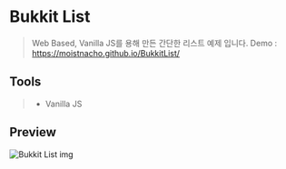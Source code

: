 # Bukkit List
> Web Based, Vanilla JS를 용해 만든 간단한 리스트 예제 입니다.
> Demo : https://moistnacho.github.io/BukkitList/

## Tools
> + Vanilla JS

## Preview
![Bukkit List img](https://user-images.githubusercontent.com/59498305/98068799-7024e980-1ea0-11eb-9318-ecbafe22e313.png)
